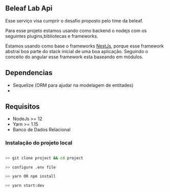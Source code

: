## Beleaf Lab Api

Esse serviço visa cumprir o desafio proposto pelo time da beleaf.

Para esse projeto estamos usando como backend o nodejs com os seguintes plugins,bibliotecas e frameworks.

Estamos usando como base o frameworks <a href="https://nestjs.com/" target="_blank">NestJs</a>, porque esse framework abstrai boa parte do stack inicial de uma boa aplicação. Seguindo o conceito do angular esse framework esta baseando em módulos.

## Dependencias
- Sequelize (ORM para ajudar na modelagem de entitades)
-

## Requisitos

- NodeJs >= 12
- Yarn >= 1.15
- Banco de Dados Relacional


### Instalação do projeto local

```bash

>> git clone project && cd project

>> configure .env file

>> yarn OR npm install

>> yarn start:dev

```
